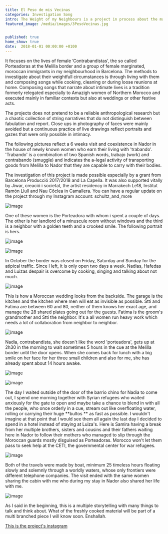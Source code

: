 ```yaml
---
title: El Peso de mis Vecinas
categories: Investigation Song
intro: The Weight of my Neighbours is a project in process about the marginality and migration of my moroccan neighbours in Barcelona and at the Melilla border. 
featured_image: /media/images/3PesoVecinas.jpg


published: true
home_show: true
date:  2018-01-01 00:00:00 +0100
---
```


It focuses on the lives of female ’Contrabandistas’, the so called Porteadoras at the Melilla border and a group of female marginated, moroccan immigrants in my neighbourhood in Barcelona.
The methods to investigate about their weightfull circumstances is through living with them and composing songs while cooking, cleaning or during loose reunions at home.
Composing songs that narrate about intimate lives is a tradition formerly relegated especially to Amazigh women of Northern Morocco and executed mainly in familiar contexts but also at weddings or other festive acts.

The projects does not pretend to be a reliable anthropological research but a chaotic collection of string narratives that do not distinguish between fabulation and report.
Close ups in photography of faces were mainly avoided but a continuous practice of live drawings reflect portraits and gazes that were only possible in intimacy.

The following pictures reflect a 6 weeks visit and coexistence in Nador in the house of newly known women who earn their living with 'trabando'. 'Trabando' is a combination of two Spanish words, trabajo (work) and contrabando (smuggle) and indicates the a-legal activity of transporting goods from Melilla to Nador that they are capable to carry with their bodies.

The investigation of this project is made possible especially by a grant from Barcelona Producció 2017/2018 and La Capella. It was also supported vitally by Jiwar, creació i societat, the artist residency in Marrakech Le18, Institut Ramón Llull and Nau Côclea in Camallera.
You can have a regular update on the project through my Instagram account: schultz_and_more

![image](/media/images/4PesoVecinas.jpg)

One of these women is the Porteadora with whom i spent a couple of days. The other is her landlord of a minuscule room without windows and the third is a neighbor with a golden teeth and a crooked smile. The following portrait is hers.

![image](/media/images/1PesoVecinas.jpg) 


![image](/media/images/7PesoVecinas.jpg)

In October the border was closed on Friday, Saturday and Sunday for the atipical traffic. Since I left, it is only open two days a week. Nadias, Hafedas and Luizas despair is overcome by cooking, singing and talking about not much.

![image](/media/images/2PesoVecinas.jpg)

This is how a Moroccan wedding looks from the backside. The garage is the kitchen and the kitchen where men will eat as invisible as possible. Stti and Fatima are between 60 and 80, neither of them knows her exact age, and manage the 28 shared plates going out for the guests. Fatima is the groom's grandmother and Stti the neighbor. It's a all women run heavy work which needs a lot of collaboration from neighbor to neighbor. 

![image](/media/images/6PesoVecinas.jpg)

Nadia, contrabandista, she doesn't like the word 'porteadora', gets up at 2h30 in the morning to wait sometimes 5 hours in the cue at the Melilla border until the door opens. When she comes back for lunch with a big smile on her face for her three small children and also for me, she has already spent about 14 hours awake.

![image](/media/images/5PesoVecinas.jpg) 

![image](/media/images/10PesoVecinas.jpg)
 
The day I waited outside of the door of the barrio chino for Nadia to come out, I spend one morning together with Syrian refugees who waited anxiously for the gate to open and maybe take a chance to blend in with all the people, who once orderly in a cue, stream out like overfloating water, rolling or carrying their huge **bultos ** as fast as possible. I wouldn't imagine at that point that I would see them all again the last day I decided to spend in a hotel instead of staying at Luiza's. Here is Samira having a break from her multiple brothers, sisters and cousins and their fathers waiting here in Nador to follow their mothers who managed to slip through the Moroccan guards mostly disguised as Porteadoras. Morocco won't let them pass to seek help at the CETI, the governmental center for war refugees.

![image](/media/images/11PesoVecinas.jpg)

Both of the travels were made by boat, minimum 25 timeless hours floating slowly and solemnly through a worldly waters, whose only frontiers were different telephone companies. The visit ended with the same women sharing the cabin with me who during my stay in Nador also shared her life with me.

![image](/media/images/12PesoVecinas.jpg)

As I said in the beginning, this is a multiple storytelling with many things to talk and think about. What of the freshly cooked material will be part of a multi branched piece I will know soon. Enshallah.


[This is the project's instagram ](https://www.instagram.com/schultz_and_more/)   